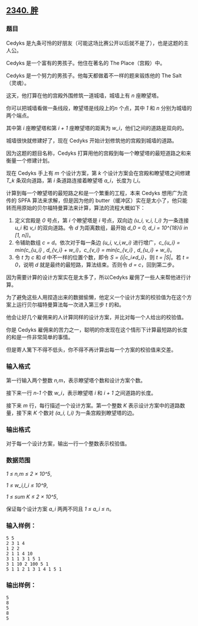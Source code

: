 ## [2340. 胖](https://www.acwing.com/problem/content/2342/)

### 题目

Cedyks 是九条可怜的好朋友（可能这场比赛公开以后就不是了），也是这题的主人公。

Cedyks 是一个富有的男孩子。他住在著名的 The Place（宫殿）中。

Cedyks 是一个努力的男孩子。他每天都做着不一样的题来锻炼他的 The Salt（灵魂）。

这天，他打算在他的宫殿外围修筑一道城墙，城墙上有 *n* 座瞭望塔。

你可以把城墙看做一条线段，瞭望塔是线段上的*n* 个点，其中 *1* 和 *n* 分别为城墙的两个端点。

其中第 *i* 座瞭望塔和第 *i + 1* 座瞭望塔的距离为 *w_i*，他们之间的道路是双向的。

城墙很快就修建好了，现在 Cedyks 开始计划修筑他的宫殿到城墙的道路。

因为这题的题目名称，Cedyks 打算用他的宫殿到每一个瞭望塔的最短道路之和来衡量一个修建计划。

现在 Cedyks 手上有 *m* 个设计方案，第 *k* 个设计方案会在宫殿和瞭望塔之间修建 *T_k* 条双向道路，第 *i* 条道路连接着瞭望塔 *a_i*，长度为 *l_i*。

计算到每一个瞭望塔的最短路之和是一个繁重的工程，本来 Cedyks 想用广为流传的 SPFA 算法来求解，但是因为他的 butter（缓冲区）实在是太小了，他只能转而用原始的贝尔福特曼算法来计算，算法的流程大概如下：

1. 定义宫殿是 *0* 号点，第 *i* 个瞭望塔是 *i* 号点，双向边 *(u_i, v_i, l_i)* 为一条连接 *u_i* 和 *v_i* 的双向道路。令 *d* 为距离数组，最开始 *d_0 = 0, d_i = 10^{18}(i in [1, n])*。
2. 令辅助数组 *c = d*。依次对于每一条边 *(u_i, v_i,w_i)* 进行增广，*c_{u_i} = min(c_{u_i} , d_{v_i} + w_i)*，*c_{v_i} = min(c_{v_i} , d_{u_i} + w_i)*。
3. 令 *t* 为 *c* 和 *d* 中不一样的位置个数，即令 *S = {i|c_i≠d_i}*，则 *t = |S|*。若 *t = 0*，说明 *d* 就是最终的最短路，算法结束。否则令 *d = c*，回到第二步。

因为需要计算的设计方案实在是太多了，所以Cedyks 雇佣了一些人来帮他进行计算。

为了避免这些人用捏造出来的数据偷懒，他定义一个设计方案的校验值为在这个方案上运行贝尔福特曼算法每一次进入第三步 *t* 的和。

他会让好几个雇佣来的人计算同样的设计方案，并比对每一个人给出的校验值。

你是 Cedyks 雇佣来的苦力之一，聪明的你发现在这个情形下计算最短路的长度的和是一件非常简单的事情。

但是寄人篱下不得不低头，你不得不再计算出每一个方案的校验值来交差。

### 输入格式

第一行输入两个整数 *n,m*，表示瞭望塔个数和设计方案个数。

接下来一行 *n-1* 个数 *w_i*，表示瞭望塔 *i* 和 *i + 1* 之间道路的长度。

接下来 *m* 行，每行描述一个设计方案。第一个整数 *K* 表示设计方案中的道路数量，接下来 *K* 个数对 *(a_i, l_i)* 为一条宫殿到瞭望塔的边。

### 输出格式

对于每一个设计方案，输出一行一个整数表示校验值。

### 数据范围

*1 ≤ n,m ≤ 2 × 10^5*,

*1 ≤ w_i,l_i ≤ 10^9*,

*1 ≤ sum K ≤ 2 × 10^5*,

保证每个设计方案 *a_i* 两两不同且 *1 ≤ a_i ≤ n*。

### 输入样例：

```
5 5
2 3 1 4
1 2 2
2 1 1 4 10
3 1 1 3 1 5 1
3 1 10 2 100 5 1
5 1 1 2 1 3 1 4 1 5 1
```

### 输出样例：

```
5
8
5
8
5
```
